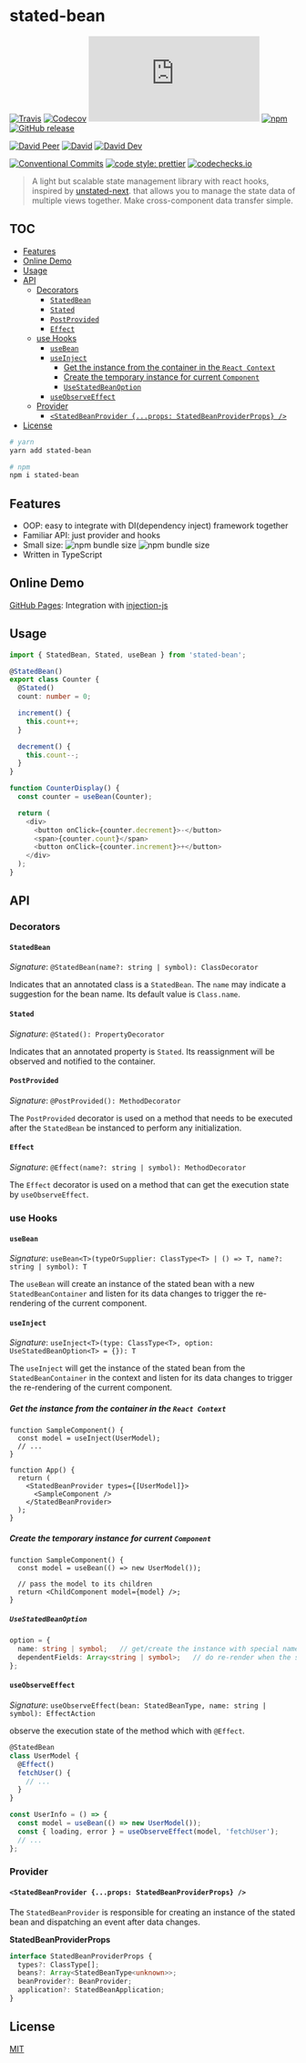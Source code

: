 # stated-bean

[![Travis](https://img.shields.io/travis/com/mjolnirjs/stated-bean.svg)](https://travis-ci.com/mjolnirjs/stated-bean)
[![Codecov](https://img.shields.io/codecov/c/gh/mjolnirjs/stated-bean)](https://codecov.io/gh/mjolnirjs/stated-bean)
[![type-coverage](https://img.shields.io/badge/dynamic/json.svg?label=type-coverage&prefix=%E2%89%A5&suffix=%&query=$.typeCoverage.atLeast&uri=https%3A%2F%2Fraw.githubusercontent.com%2Fmjolnirjs%2Fstated-bean%2Fmaster%2Fpackage.json)](https://github.com/plantain-00/type-coverage)
[![npm](https://img.shields.io/npm/v/stated-bean.svg)](https://www.npmjs.com/package/stated-bean)
[![GitHub release](https://img.shields.io/github/release/mjolnirjs/stated-bean)](https://github.com/mjolnirjs/stated-bean/releases)

[![David Peer](https://img.shields.io/david/peer/mjolnirjs/stated-bean.svg)](https://david-dm.org/mjolnirjs/stated-bean?type=peer)
[![David](https://img.shields.io/david/mjolnirjs/stated-bean.svg)](https://david-dm.org/mjolnirjs/stated-bean)
[![David Dev](https://img.shields.io/david/dev/mjolnirjs/stated-bean.svg)](https://david-dm.org/mjolnirjs/stated-bean?type=dev)

[![Conventional Commits](https://img.shields.io/badge/conventional%20commits-1.0.0-yellow.svg)](https://conventionalcommits.org)
[![code style: prettier](https://img.shields.io/badge/code_style-prettier-ff69b4.svg)](https://github.com/prettier/prettier)
[![codechecks.io](https://raw.githubusercontent.com/codechecks/docs/master/images/badges/badge-default.svg?sanitize=true)](https://codechecks.io)

> A light but scalable state management library with react hooks, inspired by [unstated-next](https://github.com/jamiebuilds/unstated-next). that allows you to manage the state data of multiple views together. Make cross-component data transfer simple.

## TOC <!-- omit in TOC -->

- [Features](#features)
- [Online Demo](#online-demo)
- [Usage](#usage)
- [API](#api)
  - [Decorators](#decorators)
    - [`StatedBean`](#statedbean)
    - [`Stated`](#stated)
    - [`PostProvided`](#postprovided)
    - [`Effect`](#effect)
  - [use Hooks](#use-hooks)
    - [`useBean`](#usebean)
    - [`useInject`](#useinject)
      - [Get the instance from the container in the `React Context`](#get-the-instance-from-the-container-in-the-react-context)
      - [Create the temporary instance for current `Component`](#create-the-temporary-instance-for-current-component)
      - [`UseStatedBeanOption`](#usestatedbeanoption)
    - [`useObserveEffect`](#useobserveeffect)
  - [Provider](#provider)
    - [`<StatedBeanProvider {...props: StatedBeanProviderProps} />`](#statedbeanprovider-props-statedbeanproviderprops-)
- [License](#license)

```sh
# yarn
yarn add stated-bean

# npm
npm i stated-bean
```

## Features

- OOP: easy to integrate with DI(dependency inject) framework together
- Familiar API: just provider and hooks
- Small size: ![npm bundle size](https://img.shields.io/bundlephobia/min/stated-bean) ![npm bundle size](https://img.shields.io/bundlephobia/minzip/stated-bean)
- Written in TypeScript

## Online Demo

[GitHub Pages](https://mjolnirjs.github.io/stated-bean): Integration with [injection-js](https://github.com/mgechev/injection-js)

## Usage

```ts
import { StatedBean, Stated, useBean } from 'stated-bean';

@StatedBean()
export class Counter {
  @Stated()
  count: number = 0;

  increment() {
    this.count++;
  }

  decrement() {
    this.count--;
  }
}

function CounterDisplay() {
  const counter = useBean(Counter);

  return (
    <div>
      <button onClick={counter.decrement}>-</button>
      <span>{counter.count}</span>
      <button onClick={counter.increment}>+</button>
    </div>
  );
}
```

## API

### Decorators

#### `StatedBean`

_Signature_: `@StatedBean(name?: string | symbol): ClassDecorator`

Indicates that an annotated class is a `StatedBean`. The `name` may indicate a suggestion for the bean name. Its default value is `Class.name`.

#### `Stated`

_Signature_: `@Stated(): PropertyDecorator`

Indicates that an annotated property is `Stated`. Its reassignment will be observed and notified to the container.

#### `PostProvided`

_Signature_: `@PostProvided(): MethodDecorator`

The `PostProvided` decorator is used on a method that needs to be executed after the `StatedBean` be instanced to perform any initialization.

#### `Effect`

_Signature_: `@Effect(name?: string | symbol): MethodDecorator`

The `Effect` decorator is used on a method that can get the execution state by `useObserveEffect`.

### use Hooks

#### `useBean`

_Signature_: `useBean<T>(typeOrSupplier: ClassType<T> | () => T, name?: string | symbol): T`

The `useBean` will create an instance of the stated bean with a new `StatedBeanContainer` and listen for its data changes to trigger the re-rendering of the current component.

#### `useInject`

_Signature_: `useInject<T>(type: ClassType<T>, option: UseStatedBeanOption<T> = {}): T`

The `useInject` will get the instance of the stated bean from the `StatedBeanContainer` in the context and listen for its data changes to trigger the re-rendering of the current component.

##### Get the instance from the container in the `React Context`

```tsx
function SampleComponent() {
  const model = useInject(UserModel);
  // ...
}

function App() {
  return (
    <StatedBeanProvider types={[UserModel]}>
      <SampleComponent />
    </StatedBeanProvider>
  );
}
```

##### Create the temporary instance for current `Component`

```tsx
function SampleComponent() {
  const model = useBean(() => new UserModel());

  // pass the model to its children
  return <ChildComponent model={model} />;
}
```

##### `UseStatedBeanOption`

```ts
option = {
  name: string | symbol;   // get/create the instance with special name
  dependentFields: Array<string | symbol>;   // do re-render when the special property changed
};
```

#### `useObserveEffect`

_Signature_: `useObserveEffect(bean: StatedBeanType, name: string | symbol): EffectAction`

observe the execution state of the method which with `@Effect`.

```ts
@StatedBean
class UserModel {
  @Effect()
  fetchUser() {
    // ...
  }
}

const UserInfo = () => {
  const model = useBean(() => new UserModel());
  const { loading, error } = useObserveEffect(model, 'fetchUser');
  // ...
};
```

### Provider

#### `<StatedBeanProvider {...props: StatedBeanProviderProps} />`

The `StatedBeanProvider` is responsible for creating an instance of the stated bean and dispatching an event after data changes.

**StatedBeanProviderProps**

```ts
interface StatedBeanProviderProps {
  types?: ClassType[];
  beans?: Array<StatedBeanType<unknown>>;
  beanProvider?: BeanProvider;
  application?: StatedBeanApplication;
}
```

## License

[MIT](http://opensource.org/licenses/MIT)
